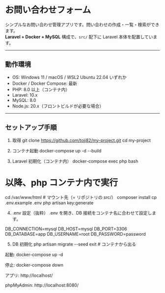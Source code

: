 # お問い合わせフォーム

シンプルなお問い合わせ管理アプリです。問い合わせの作成・一覧・検索ができます。  
**Laravel + Docker + MySQL** 構成で、`src/` 配下に Laravel 本体を配置しています。

---

## 動作環境

- OS: Windows 11 / macOS / WSL2 Ubuntu 22.04 いずれか
- Docker / Docker Compose: 最新
- PHP: 8.0 以上（コンテナ内）
- Laravel: 10.x
- MySQL: 8.0
- Node.js: 20.x（フロントビルドが必要な場合）

---

## セットアップ手順

1) 取得
git clone https://github.com/toji82/my-project.git
cd my-project

2) コンテナ起動
docker-compose up -d --build

3) Laravel 初期化（コンテナ内）
docker-compose exec php bash

# 以降、php コンテナ内で実行
cd /var/www/html        # マウント先（= リポジトリの src/）
composer install
cp .env.example .env
php artisan key:generate

4) .env 設定（抜粋）
.env を開き、DB 接続をコンテナ名に合わせて設定します。

DB_CONNECTION=mysql
DB_HOST=mysql
DB_PORT=3306
DB_DATABASE=app
DB_USERNAME=root
DB_PASSWORD=password

5) DB 初期化
php artisan migrate --seed
exit   # コンテナから出る

<!-- 起動・停止 -->
起動: docker-compose up -d

停止: docker-compose down

<!-- URL -->
アプリ: http://localhost/

phpMyAdmin: http://localhost:8080/

